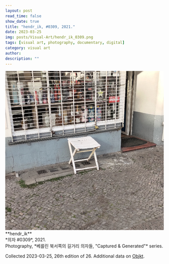 ```yaml
---
layout: post
read_time: false
show_date: true
title: "hendr_ik, #0309, 2021."
date: 2023-03-25
img: posts/Visual-Art/hendr_ik_0309.png
tags: [visual art, photography, documentary, digital]
category: visual art
author: 
description: ""
---
```


<img src='./assets/img/posts/Visual-Art/hendr_ik_0309.png'>

<br>
**hendr_ik**
<br>*의자 #0309*, 2021.
<br>Photography, *베를린 북서쪽의 길거리 의자들, "Captured & Generated"* series.

 <div class="page-separator"></div>

Collected 2023-03-25, 26th edition of 26. Additional data on [Objkt](https://objkt.com/tokens/KT1Gb5qxXmUEE33RU5P8P4nNLjkwhyH44wBt/11).
